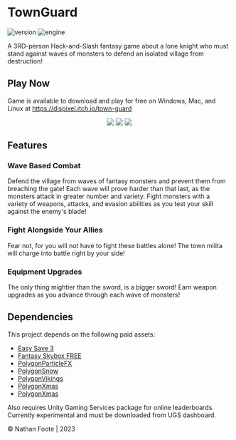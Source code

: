 # TownGuard

![version](https://img.shields.io/badge/Version-1.0-green)
![engine](https://img.shields.io/badge/Engine-Unity-blue)

A 3RD-person Hack-and-Slash fantasy game about a lone knight who must stand against waves of monsters to defend an isolated village from destruction! 

## Play Now

Game is available to download and play for free on Windows, Mac, and Linux at https://dispixel.itch.io/town-guard

<p align="center">
  <img src="Screenshots/1.png" />
  <img src="Screenshots/2.png" />
  <img src="Screenshots/3.png" />
</p>

## Features

### Wave Based Combat

Defend the village from waves of fantasy monsters and prevent them from breaching the gate! Each wave will prove harder than that last, as the monsters attack in greater number and variety. Fight monsters with a variety of weapons, attacks, and evasion abilities as you test your skill against the enemy's blade!

### Fight Alongside Your Allies

Fear not, for you will not have to fight these battles alone! The town milita will charge into battle right by your side!

### Equipment Upgrades

The only thing mightier than the sword, is a bigger sword! Earn weapon upgrades as you advance through each wave of monsters!

## Dependencies
This project depends on the following paid assets:

- [Easy Save 3](https://assetstore.unity.com/packages/tools/utilities/easy-save-the-complete-save-data-serializer-system-768)
- [Fantasy Skybox FREE](https://assetstore.unity.com/packages/2d/textures-materials/sky/fantasy-skybox-free-18353)
- [PolygonParticleFX](https://assetstore.unity.com/packages/vfx/particles/polygon-particle-fx-low-poly-3d-art-by-synty-168372)
- [PolygonSnow](https://assetstore.unity.com/packages/3d/characters/polygon-snow-kit-low-poly-3d-art-by-synty-134501)
- [PolygonVikings](https://assetstore.unity.com/packages/3d/environments/fantasy/polygon-vikings-low-poly-3d-art-by-synty-85664)
- [PolygonXmas](https://syntystore.com/products/polygon-xmas-pack?_pos=1&_sid=5b5567561&_ss=r)
- [PolygonXmas](himom.com)

Also requires Unity Gaming Services package for online leaderboards. Currently experimental and must be downloaded from UGS dashboard.


[1]: https://assetstore.unity.com/packages/tools/utilities/easy-save-the-complete-save-data-serializer-system-768

© Nathan Foote | 2023


